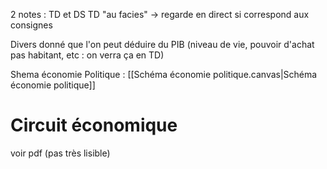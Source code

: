 2 notes : TD et DS
TD "au facies" -> regarde en direct si correspond aux consignes

Divers donné que l'on peut déduire du PIB (niveau de vie, pouvoir d'achat pas habitant, etc : on verra ça en TD)

Shema économie Politique : [[Schéma économie politique.canvas|Schéma économie politique]]

# Circuit économique
voir pdf (pas très lisible)
